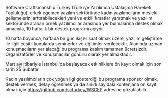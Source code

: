 Software Craftsmanship Turkey (Türkiye Yazılımda Ustalaşma Hareketi Topluluğu), erkek egemen yazılım sektöründe kadın yazılımcıların mesleki gelişmelerini arttırabilecekleri yeni ve etkili fırsatlar yaratmak ve yazılım sektöründe aranan örnek yazılımcılar arasında yer bulmalarına destek olmak amacıyla, 10 haftalık bir destek programı açıyor.

10 hafta boyunca, haftada bir gün ikişer saat olmak üzere, yazılım geliştirme ile ilgili çeşitli konularda seminerler ve eğitimler verilecektir. Alanında uzman konuşmacıların yer alacağı bu programa katılım tamamen ücretsizdir. Organizatörler ve konuşmacılar gönüllü olarak yer almaktadır.

Mart ayı itibariyle İstanbul'da başlayacak etkinliklere ön kayıt olmak için son tarih 25 Şubattır.

Kadın yazılımcıların çok yoğun ilgi gösterdiği bu programa sponsor olmak, destek vermek, detay öğrenmek ya da sınırlı sayıdaki kontenjana ön kayıt olmak için https://github.com/scturkey/WSCEP adresine gözatılabilir. 
